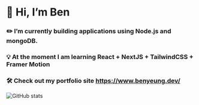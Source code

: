 # 👋 Hi, I’m Ben
### ✏️ I’m currently building applications using Node.js and mongoDB.
### 💡 At the moment I am learning React + NextJS + TailwindCSS + Framer Motion
### 🛠️ Check out my portfolio site https://www.benyeung.dev/

![GitHub stats](https://github-readme-stats.vercel.app/api?username=ben-yeung&show_icons=true&hide_border=true)
